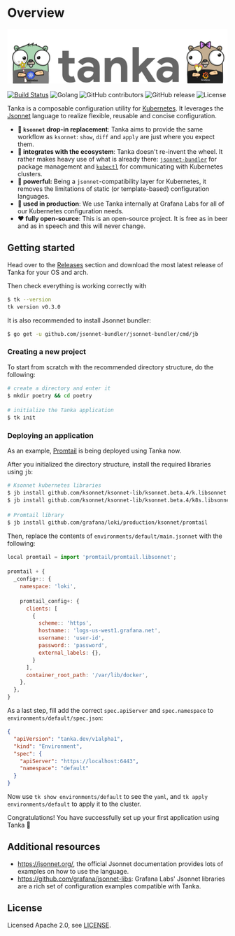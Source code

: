 # Overview

![Tanka Banner](docs/img/banner.png)

[![Build Status](https://cloud.drone.io/api/badges/grafana/tanka/status.svg)](https://cloud.drone.io/grafana/tanka)
![Golang](https://img.shields.io/badge/language-Go-blue)
![GitHub contributors](https://img.shields.io/github/contributors/grafana/tanka)
![GitHub release](https://img.shields.io/github/release/grafana/tanka)
![License](https://img.shields.io/github/license/grafana/tanka)

Tanka is a composable configuration utility for [Kubernetes](https://kubernetes.io/). It
leverages the [Jsonnet](https://jsonnet.org) language to realize flexible, reusable and
concise configuration.

- **:repeat: `ksonnet` drop-in replacement**: Tanka aims to provide the same
  workflow as `ksonnet`: `show`, `diff` and `apply` are just where you expect
  them.
- **:nut_and_bolt: integrates with the ecosystem**: Tanka doesn't re-invent the
  wheel. It rather makes heavy use of what is already there:
  [`jsonnet-bundler`](https://github.com/jsonnet-bundler/jsonnet-bundler) for
  package management and
  [`kubectl`](https://kubernetes.io/docs/reference/kubectl/overview/) for
  communicating with Kubernetes clusters.
- **:hammer: powerful:** Being a `jsonnet`-compatibility layer for Kubernetes,
  it removes the limitations of static (or template-based) configuration languages.
- **:rocket: used in production**: We use Tanka internally at
  Grafana Labs for all of our Kubernetes configuration needs.
- **:heart: fully open-source**: This is an open-source project. It is free as
  in beer and as in speech and this will never change.

## Getting started
Head over to the [Releases](https://github.com/grafana/tanka/releases) section
and download the most latest release of Tanka for your OS and arch.

Then check everything is working correctly with
```bash
$ tk --version
tk version v0.3.0
```

It is also recommended to install Jsonnet bundler:
```bash
$ go get -u github.com/jsonnet-bundler/jsonnet-bundler/cmd/jb
```

### Creating a new project
To start from scratch with the recommended directory structure, do the following:

```bash
# create a directory and enter it
$ mkdir poetry && cd poetry

# initialize the Tanka application
$ tk init
```

### Deploying an application
As an example, [Promtail](https://github.com/grafana/loki/blob/master/docs/promtail/README.md) is being deployed using Tanka now.

After you initialized the directory structure, install the required libraries
using `jb`:
```bash
# Ksonnet kubernetes libraries
$ jb install github.com/ksonnet/ksonnet-lib/ksonnet.beta.4/k.libsonnet
$ jb install github.com/ksonnet/ksonnet-lib/ksonnet.beta.4/k8s.libsonnet

# Promtail library
$ jb install github.com/grafana/loki/production/ksonnet/promtail
```

Then, replace the contents of `environments/default/main.jsonnet` with the
following: 

```js
local promtail = import 'promtail/promtail.libsonnet';

promtail + {
  _config+:: {
    namespace: 'loki',

    promtail_config+: {
      clients: [
        {
          scheme:: 'https',
          hostname:: 'logs-us-west1.grafana.net',
          username:: 'user-id',
          password:: 'password',
          external_labels: {},
        }
      ],
      container_root_path: '/var/lib/docker',
    },
  },
}

```

As a last step, fill add the correct `spec.apiServer` and `spec.namespace` to
`environments/default/spec.json`:

```json
{
  "apiVersion": "tanka.dev/v1alpha1",
  "kind": "Environment",
  "spec": {
    "apiServer": "https://localhost:6443",
    "namespace": "default"
  }
}
```

Now use `tk show environments/default` to see the `yaml`, and
`tk apply environments/default` to apply it to the cluster.

Congratulations! You have successfully set up your first application using Tanka :tada:

## Additional resources

- https://jsonnet.org/, the official Jsonnet documentation provides lots of
  examples on how to use the language.
- https://github.com/grafana/jsonnet-libs: Grafana Labs' Jsonnet libraries are a
  rich set of configuration examples compatible with Tanka.

## License
Licensed Apache 2.0, see [LICENSE](LICENSE).
